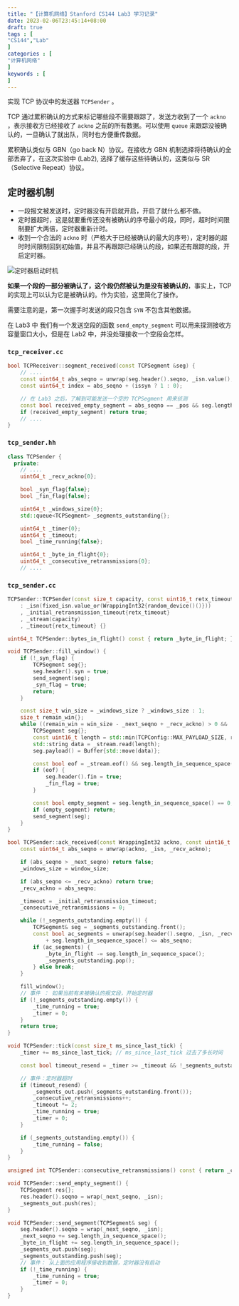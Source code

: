 ```yaml
---
title: "【计算机网络】Stanford CS144 Lab3 学习记录"
date: 2023-02-06T23:45:14+08:00
draft: true
tags : [ 
"CS144","Lab"                                   
]
categories : [
"计算机网络"                              
]
keywords : [                                
]
---
```

实现 TCP 协议中的发送器 `TCPSender` 。

TCP 通过累积确认的方式来标记哪些段不需要跟踪了，发送方收到了一个 `ackno` ，表示接收方已经接收了 `ackno` 之前的所有数据。可以使用 `queue` 来跟踪没被确认的，一旦确认了就出队，同时也方便重传数据。

累积确认类似与 GBN（go back N）协议。在接收方 GBN 机制选择将待确认的全部丢弃了，在这次实验中 (Lab2), 选择了缓存这些待确认的，这类似与 SR（Selective Repeat）协议。

## **定时器机制**

- 一段报文被发送时，定时器没有开启就开启，开启了就什么都不做。
- 定时器超时，这是就要重传还没有被确认的序号最小的段，同时，超时时间限制要扩大两倍，定时器重新计时。
- 收到一个合法的 `ackno` 时（严格大于已经被确认的最大的序号），定时器的超时时间限制回到初始值，并且不再跟踪已经确认的段，如果还有跟踪的段，开启定时器。

![定时器启动时机](/images/计算机网络/CS144/Lab3/定时器启动时机.png)

**如果一个段的一部分被确认了，这个段仍然被认为是没有被确认的**，事实上，TCP的实现上可以认为它是被确认的。作为实验，这里简化了操作。

需要注意的是，第一次握手时发送的段只包含 `SYN` 不包含其他数据。 

在 Lab3 中 我们有一个发送空段的函数 `send_empty_segment` 可以用来探测接收方容量窗口大小，但是在 Lab2 中，并没处理接收一个空段会怎样。

### `tcp_receiver.cc`

```cpp
bool TCPReceiver::segment_received(const TCPSegment &seg) {
	// ....
    const uint64_t abs_seqno = unwrap(seg.header().seqno, _isn.value(), _pos);
    const uint64_t index = abs_seqno + (issyn ? 1 : 0);

    // 在 Lab3 之后，了解到可能发送一个空的 TCPSegment 用来侦测
    const bool received_empty_segment = abs_seqno == _pos && seg.length_in_sequence_space() == 0;
    if (received_empty_segment) return true;
	// ....
}
```

### `tcp_sender.hh`

```cpp
class TCPSender {
  private:
    // ....
    uint64_t _recv_ackno{0};

    bool _syn_flag{false};
    bool _fin_flag{false};

    uint64_t _windows_size{0};
    std::queue<TCPSegment> _segments_outstanding{};

    uint64_t _timer{0};
    uint64_t _timeout;
    bool _time_running{false};

    uint64_t _byte_in_flight{0};
    uint64_t _consecutive_retransmissions{0};
    // ....
```

### `tcp_sender.cc`

```cpp
TCPSender::TCPSender(const size_t capacity, const uint16_t retx_timeout, const std::optional<WrappingInt32> fixed_isn)
    : _isn(fixed_isn.value_or(WrappingInt32{random_device()()}))
    , _initial_retransmission_timeout{retx_timeout}
    , _stream(capacity)
    , _timeout{retx_timeout} {}

uint64_t TCPSender::bytes_in_flight() const { return _byte_in_flight; }

void TCPSender::fill_window() {
    if (!_syn_flag) {
        TCPSegment seg{};
        seg.header().syn = true;
        send_segment(seg);
        _syn_flag = true;
        return;
    }

    const size_t win_size = _windows_size ? _windows_size : 1;
    size_t remain_win{};
    while ((remain_win = win_size - _next_seqno + _recv_ackno) > 0 && !_fin_flag) {
        TCPSegment seg{};
        const uint16_t length = std::min(TCPConfig::MAX_PAYLOAD_SIZE, remain_win);
        std::string data = _stream.read(length);
        seg.payload() = Buffer{std::move(data)};

        const bool eof = _stream.eof() && seg.length_in_sequence_space() < win_size;
        if (eof) {
            seg.header().fin = true;
            _fin_flag = true;
        }

        const bool empty_segment = seg.length_in_sequence_space() == 0;
        if (empty_segment) return;
        send_segment(seg);
    }
}

bool TCPSender::ack_received(const WrappingInt32 ackno, const uint16_t window_size) {
    const uint64_t abs_seqno = unwrap(ackno, _isn, _recv_ackno);

    if (abs_seqno > _next_seqno) return false;
    _windows_size = window_size;

    if (abs_seqno <= _recv_ackno) return true;
    _recv_ackno = abs_seqno;

    _timeout = _initial_retransmission_timeout;
    _consecutive_retransmissions = 0;

    while (!_segments_outstanding.empty()) {
        TCPSegment& seg = _segments_outstanding.front();
        const bool ac_segments = unwrap(seg.header().seqno, _isn, _recv_ackno) 
            + seg.length_in_sequence_space() <= abs_seqno;
        if (ac_segments) {
            _byte_in_flight -= seg.length_in_sequence_space();
            _segments_outstanding.pop();
        } else break;
    }

    fill_window();
    // 事件 ： 如果当前有未被确认的报文段，开始定时器
    if (!_segments_outstanding.empty()) {
        _time_running = true;
        _timer = 0;
    }
    return true;
}

void TCPSender::tick(const size_t ms_since_last_tick) {
    _timer += ms_since_last_tick; // ms_since_last_tick 过去了多长时间

    const bool timeout_resend = _timer >= _timeout && !_segments_outstanding.empty();

    // 事件：定时器超时
    if (timeout_resend) {
        _segments_out.push(_segments_outstanding.front());
        _consecutive_retransmissions++;
        _timeout *= 2;
        _time_running = true;
        _timer = 0;
    }

    if (_segments_outstanding.empty()) {
        _time_running = false;
    }
}

unsigned int TCPSender::consecutive_retransmissions() const { return _consecutive_retransmissions; }

void TCPSender::send_empty_segment() {
    TCPSegment res{};
    res.header().seqno = wrap(_next_seqno, _isn);
    _segments_out.push(res);
}

void TCPSender::send_segment(TCPSegment& seg) {
    seg.header().seqno = wrap(_next_seqno, _isn);
    _next_seqno += seg.length_in_sequence_space();
    _byte_in_flight += seg.length_in_sequence_space();
    _segments_out.push(seg);
    _segments_outstanding.push(seg);
    // 事件： 从上面的应用程序接收到数据，定时器没有启动
    if (!_time_running) {
        _time_running = true;
        _timer = 0;
    }
}
```
